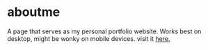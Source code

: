 # aboutme
A page that serves as my personal portfolio website.
Works best on desktop, might be wonky on mobile devices.
visit it [here.](https://desolaterobot.github.io/aboutme/)
